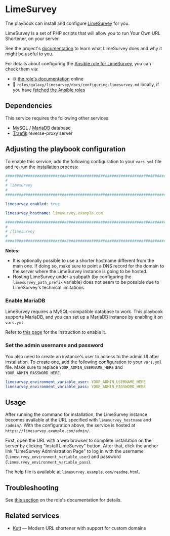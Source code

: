 <!--
SPDX-FileCopyrightText: 2020 - 2024 MDAD project contributors
SPDX-FileCopyrightText: 2020 - 2024 Slavi Pantaleev
SPDX-FileCopyrightText: 2020 Aaron Raimist
SPDX-FileCopyrightText: 2020 Chris van Dijk
SPDX-FileCopyrightText: 2020 Dominik Zajac
SPDX-FileCopyrightText: 2020 Mickaël Cornière
SPDX-FileCopyrightText: 2022 François Darveau
SPDX-FileCopyrightText: 2022 Julian Foad
SPDX-FileCopyrightText: 2022 Warren Bailey
SPDX-FileCopyrightText: 2023 Antonis Christofides
SPDX-FileCopyrightText: 2023 Felix Stupp
SPDX-FileCopyrightText: 2023 Julian-Samuel Gebühr
SPDX-FileCopyrightText: 2023 Pierre 'McFly' Marty
SPDX-FileCopyrightText: 2024 - 2025 Suguru Hirahara

SPDX-License-Identifier: AGPL-3.0-or-later
-->

# LimeSurvey

The playbook can install and configure [LimeSurvey](https://limesurvey.org) for you.

LimeSurvey is a set of PHP scripts that will allow you to run Your Own URL Shortener, on your server.

See the project's [documentation](https://limesurvey.org/docs) to learn what LimeSurvey does and why it might be useful to you.

For details about configuring the [Ansible role for LimeSurvey](https://github.com/mother-of-all-self-hosting/ansible-role-limesurvey), you can check them via:
- 🌐 [the role's documentation](https://github.com/mother-of-all-self-hosting/ansible-role-limesurvey/blob/main/docs/configuring-limesurvey.md) online
- 📁 `roles/galaxy/limesurvey/docs/configuring-limesurvey.md` locally, if you have [fetched the Ansible roles](../installing.md)

## Dependencies

This service requires the following other services:

- MySQL / [MariaDB](mariadb.md) database
- [Traefik](traefik.md) reverse-proxy server

## Adjusting the playbook configuration

To enable this service, add the following configuration to your `vars.yml` file and re-run the [installation](../installing.md) process:

```yaml
########################################################################
#                                                                      #
# limesurvey                                                           #
#                                                                      #
########################################################################

limesurvey_enabled: true

limesurvey_hostname: limesurvey.example.com

########################################################################
#                                                                      #
# /limesurvey                                                          #
#                                                                      #
########################################################################
```

**Notes**:
- It is optionally possible to use a shorter hostname different from the main one. If doing so, make sure to point a DNS record for the domain to the server where the LimeSurvey instance is going to be hosted.
- Hosting LimeSurvey under a subpath (by configuring the `limesurvey_path_prefix` variable) does not seem to be possible due to LimeSurvey's technical limitations.

### Enable MariaDB

LimeSurvey requires a MySQL-compatible database to work. This playbook supports MariaDB, and you can set up a MariaDB instance by enabling it on `vars.yml`.

Refer to [this page](mariadb.md) for the instruction to enable it.

### Set the admin username and password

You also need to create an instance's user to access to the admin UI after installation. To create one, add the following configuration to your `vars.yml` file. Make sure to replace `YOUR_ADMIN_USERNAME_HERE` and `YOUR_ADMIN_PASSWORD_HERE`.

```yaml
limesurvey_environment_variable_user: YOUR_ADMIN_USERNAME_HERE
limesurvey_environment_variable_pass: YOUR_ADMIN_PASSWORD_HERE
```

## Usage

After running the command for installation, the LimeSurvey instance becomes available at the URL specified with `limesurvey_hostname` and `/admin/`. With the configuration above, the service is hosted at `https://limesurvey.example.com/admin/`.

First, open the URL with a web browser to complete installation on the server by clicking "Install LimeSurvey" button. After that, click the anchor link "LimeSurvey Administration Page" to log in with the username (`limesurvey_environment_variable_user`) and password (`limesurvey_environment_variable_pass`).

The help file is available at `limesurvey.example.com/readme.html`.

## Troubleshooting

See [this section](https://github.com/mother-of-all-self-hosting/ansible-role-limesurvey/blob/main/docs/configuring-limesurvey.md#troubleshooting) on the role's documentation for details.

## Related services

- [Kutt](kutt.md) — Modern URL shortener with support for custom domains
